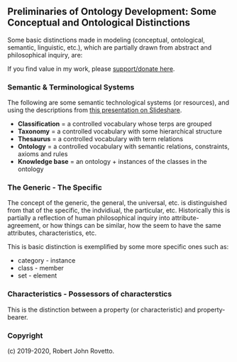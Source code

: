 ## Preliminaries of Ontology Development: Some Conceptual and Ontological Distinctions 

Some basic distinctions made in modeling (conceptual, ontological, semantic, linguistic, etc.), which are partially drawn from abstract and philosophical inquiry, are:

If you find value in my work, please [support/donate here](https://gogetfunding.com/knowledge-organization-services-ontology-terminology-metadata-concept-analysis/).

### Semantic & Terminological Systems
The following are some semantic technological systems (or resources), and using the descriptions from [this presentation on Slideshare](https://www.slideshare.net/skhan/ontology-dev?qid=8e6605c2-e7c7-4e76-b5d3-1d817b9e299b&v=&b=&from_search=4). 

- **Classification** = a controlled vocabulary whose terps are grouped
- **Taxonomy** = a controlled vocabulary with some hierarchical structure
- **Thesaurus** = a controlled vocabulary with term relations
- **Ontology** = a controlled vocabulary with semantic relations, constraints, axioms and rules
- **Knowledge base** = an ontology + instances of the classes in the ontology


### The Generic - The Specific

The concept of the generic, the general, the universal, etc. is distinguished from that of the specific, the indvidiual, the particular, etc. 
Historically this is partially a reflection of human philosophical inquiry into attribute-agreement, or how things can be similar, how the seem to have the same attributes, characteristics, etc. 

This is basic distinction is exemplified by some more specific ones such as:

* category - instance
* class - member
* set - element


### Characteristics - Possessors of characterstics

This is the distinction between a property (or characteristic) and property-bearer.

### Copyright

(c) 2019-2020, Robert John Rovetto.

